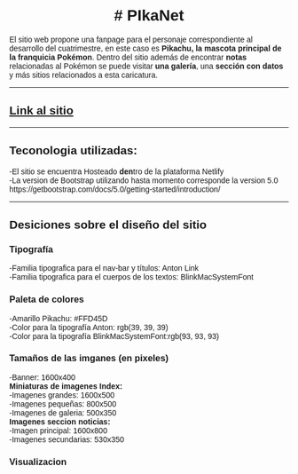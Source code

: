<body style="font-family: sans-serif;">

<h1 style="text-align: center; font-family: sans-serif;"># PIkaNet</h1>

<div class="container">
<p>El sitio web propone una fanpage para el personaje correspondiente al desarrollo del cuatrimestre, en este caso es <b>Pikachu, la mascota principal de la franquicia Pokémon</b>. Dentro del sitio además de encontrar <b>notas</b> relacionadas al Pokémon se puede visitar <b>una galería</b>, una <b>sección con datos</b> y más sitios relacionados a esta caricatura. </p>
</div>

<hr>

<h2><a href="https://pikanet.netlify.app/">Link al sitio</a></h2>

<hr>

<h2>Teconologia utilizadas: </h2>
-El sitio se encuentra Hosteado <b>den</b>tro de la plataforma Netlify<br>
-La version de Bootstrap utilizando hasta momento corresponde la version 5.0 https://getbootstrap.com/docs/5.0/getting-started/introduction/<br>

<hr>

<h2>Desiciones sobre el diseño del sitio</h2>
<h3>Tipografía</h3>


-Familia tipografica para el nav-bar y títulos: Anton <a href="https://fonts.google.com/specimen/Anton?query=anton" style="text-decoration: none;">Link</a><br>
-Familia tipografica para el cuerpos de los textos: BlinkMacSystemFont<br>

<h3>Paleta de colores</h3>

-Amarillo Pikachu: #FFD45D<br>
-Color para la tipografía Anton: rgb(39, 39, 39)<br>
-Color para la tipografía BlinkMacSystemFont:rgb(93, 93, 93)<br>

<h3>Tamaños de las imganes (en pixeles)</h3>
-Banner: 1600x400<br>
<b>Miniaturas de imagenes Index:</b><br>
-Imagenes grandes: 1600x500<br>
-Imagenes pequeñas: 800x500<br>
-Imagenes de galeria: 500x350<br>
<b>Imagenes seccion noticias:</b><br>
-Imagen principal: 1600x800<br>
-Imagenes secundarias: 530x350<br>

<h3>Visualizacion</h3>




</body>

